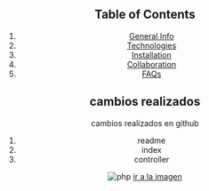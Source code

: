 <div align="center">
  
  ## Table of Contents
  1. [General Info](#general-info)
  2. [Technologies](#technologies)
  3. [Installation](#installation)
  4. [Collaboration](#collaboration)
  5. [FAQs](#faqs)

  ## cambios realizados

  cambios realizados en github
  1. readme
  2. index
  3. controller

  ![php](https://upload.wikimedia.org/wikipedia/commons/thumb/2/27/PHP-logo.svg/1200px-PHP-logo.svg.png)
  [ir a la imagen](https://upload.wikimedia.org/wikipedia/commons/thumb/2/27/PHP-logo.svg/1200px-PHP-logo.svg.png)
</div>
